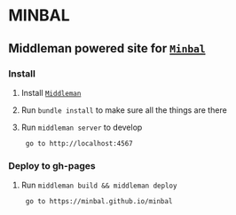 # MINBAL 

## Middleman powered site for [`Minbal`](http://minbal.com/)

### Install

  1. Install [`Middleman`](https://middlemanapp.com/basics/install/)

  2. Run `bundle install` to make sure all the things are there

  3. Run `middleman server` to develop 

          go to http://localhost:4567

### Deploy to gh-pages

  1. Run `middleman build && middleman deploy`

          go to https://minbal.github.io/minbal 
